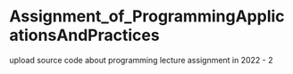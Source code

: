 # Assignment_of_ProgrammingApplicationsAndPractices
upload source code about programming lecture assignment in 2022 - 2
